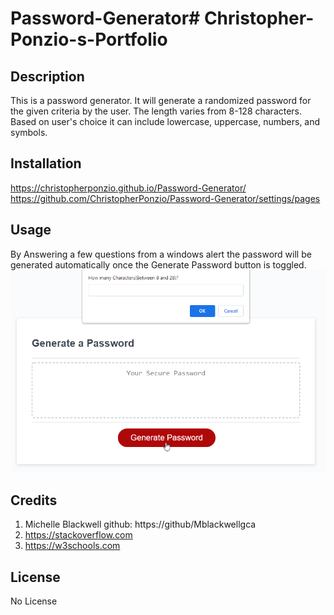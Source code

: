 # Password-Generator# Christopher-Ponzio-s-Portfolio

## Description
This is a password generator. It will generate a randomized password for the given criteria by the user. The length varies from 8-128 characters. Based on user's choice it can include lowercase, uppercase, numbers, and symbols. 

## Installation
https://christopherponzio.github.io/Password-Generator/
https://github.com/ChristopherPonzio/Password-Generator/settings/pages

## Usage
By Answering a few questions from a windows alert the password will be generated automatically once the Generate Password button is toggled.
![Password Generator](PasswordGenerator.png)

## Credits
1. Michelle Blackwell github: https://github/Mblackwellgca
2. https://stackoverflow.com
3. https://w3schools.com

## License
No License